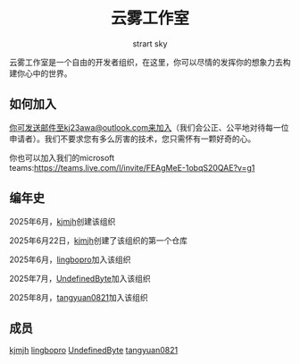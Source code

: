 <h1 align="center">云雾工作室</h1>

<p align="center">strart sky</p>

云雾工作室是一个自由的开发者组织，在这里，你可以尽情的发挥你的想象力去构建你心中的世界。
## 如何加入

你可发送邮件至kj23awa@outlook.com来加入（我们会公正、公平地对待每一位申请者）。我们不要求您有多么厉害的技术，您只需怀有一颗好奇的心。

你也可以加入我们的microsoft teams:https://teams.live.com/l/invite/FEAgMeE-1obqS20QAE?v=g1
## 编年史

2025年6月，[kjmjh](https://github.com/kjmjh)创建该组织

2025年6月22日，[kjmjh](https://github.com/kjmjh)创建了该组织的第一个仓库

2025年6月，[lingbopro](https://github.com/lingbopro)加入该组织

2025年7月，[UndefinedByte](https://github.com/UndefinedByte)加入该组织

2025年8月，[tangyuan0821](https://github.com/tangyuan0821)加入该组织
## 成员

[kjmjh](https://github.com/kjmjh) [lingbopro](https://github.com/lingbopro) [UndefinedByte](https://github.com/UndefinedByte) [tangyuan0821](https://github.com/tangyuan0821)
